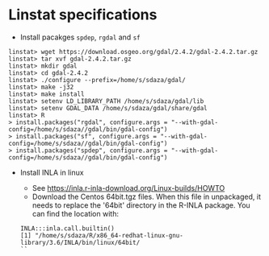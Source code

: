 # Linstat specifications

- Install pacakges `spdep`, `rgdal` and `sf`

```
linstat> wget https://download.osgeo.org/gdal/2.4.2/gdal-2.4.2.tar.gz
linstat> tar xvf gdal-2.4.2.tar.gz
linstat> mkdir gdal
linstat> cd gdal-2.4.2
linstat> ./configure --prefix=/home/s/sdaza/gdal/
linstat> make -j32
linstat> make install
linstat> setenv LD_LIBRARY_PATH /home/s/sdaza/gdal/lib
linstat> setenv GDAL_DATA /home/s/sdaza/gdal/share/gdal
linstat> R
> install.packages("rgdal", configure.args = "--with-gdal-config=/home/s/sdaza//gdal/bin/gdal-config")
> install.packages("sf", configure.args = "--with-gdal-config=/home/s/sdaza//gdal/bin/gdal-config")
> install.packages("spdep", configure.args = "--with-gdal-config=/home/s/sdaza//gdal/bin/gdal-config")

```

- Install INLA in linux
    - See https://inla.r-inla-download.org/Linux-builds/HOWTO
    - Download the Centos 64bit.tgz files. When this file in unpackaged, it needs to replace the '64bit' directory in the R-INLA package. You can find the location with:

    ```
    INLA:::inla.call.builtin()
    [1] "/home/s/sdaza/R/x86_64-redhat-linux-gnu-library/3.6/INLA/bin/linux/64bit/
    ``